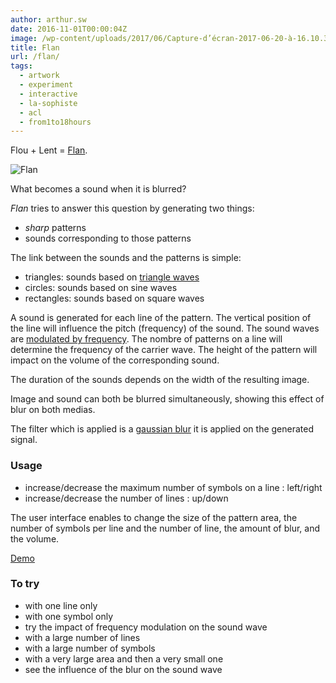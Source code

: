 ```yaml
---
author: arthur.sw
date: 2016-11-01T00:00:04Z
image: /wp-content/uploads/2017/06/Capture-d’écran-2017-06-20-à-16.10.38-thumb.png
title: Flan
url: /flan/
tags:
  - artwork
  - experiment
  - interactive
  - la-sophiste
  - acl
  - from1to18hours
---
```


Flou + Lent = [Flan](https://arthursw.github.io/Flan/).

![Flan](https://camo.githubusercontent.com/ee5dbda4218ec595bcdb0f01b1664d67fbfa72d5/68747470733a2f2f732d6d656469612d63616368652d616b302e70696e696d672e636f6d2f6f726967696e616c732f30392f33312f36612f30393331366133636436343463313038363663623962643065363665343266622e6a7067)

What becomes a sound when it is blurred?

_Flan_ tries to answer this question by generating two things:
 - _sharp_ patterns
 - sounds corresponding to those patterns

The link between the sounds and the patterns is simple:
 - triangles: sounds based on [triangle waves](https://en.wikipedia.org/wiki/Triangle_wave)
 - circles: sounds based on sine waves
 - rectangles: sounds based on square waves

A sound is generated for each line of the pattern. The vertical position of the line will influence the pitch (frequency) of the sound. The sound waves are [modulated by frequency](https://en.wikipedia.org/wiki/Frequency_modulation). The nombre of patterns on a line will determine the frequency of the carrier wave. The height of the pattern will impact on the volume of the corresponding sound.

The duration of the sounds depends on the width of the resulting image.

Image and sound can both be blurred simultaneously, showing this effect of blur on both medias.

The filter which is applied is a [gaussian blur](https://en.wikipedia.org/wiki/Gaussian_function) it is applied on the generated signal.

### Usage

  * increase/decrease the maximum number of symbols on a line : left/right
  * increase/decrease the number of lines : up/down

The user interface enables to change the size of the pattern area, the number of symbols per line and the number of line, the amount of blur, and the volume.

[Demo](https://arthursw.github.io/Flan/)

### To try

 - with one line only
 - with one symbol only
 - try the impact of frequency modulation on the sound wave
 - with a large number of lines
 - with a large number of symbols
 - with a very large area and then a very small one
 - see the influence of the blur on the sound wave
